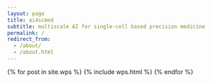 ```yaml
---
layout: page
title: ai4scmed
subtitle: multiscale AI for single-cell based precision medicine
permalink: /
redirect_from:
  - /about/
  - /about.html
---
```




{% for post in site.wps %}
    {% include wps.html %}
{% endfor %}

